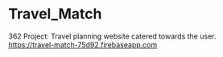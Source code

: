 # Travel_Match
362 Project: Travel planning website catered towards the user. <br>
https://travel-match-75d92.firebaseapp.com
